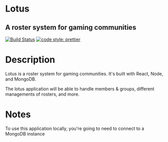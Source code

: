 # Lotus
## A roster system for gaming communities
[![Build Status](https://travis-ci.org/sneakycrow/lotus.svg?branch=dev)](https://travis-ci.org/sneakycrow/lotus)
[![code style: prettier](https://img.shields.io/badge/code_style-prettier-ff69b4.svg?style=flat-square)](https://github.com/prettier/prettier)

# Description 

Lotus is a roster system for gaming communities. It's built with React, Node, and MongoDB. 

The lotus application will be able to handle members & groups, different managements of rosters, and more. 

# Notes

To use this application locally, you're going to need to connect to a MongoDB instance